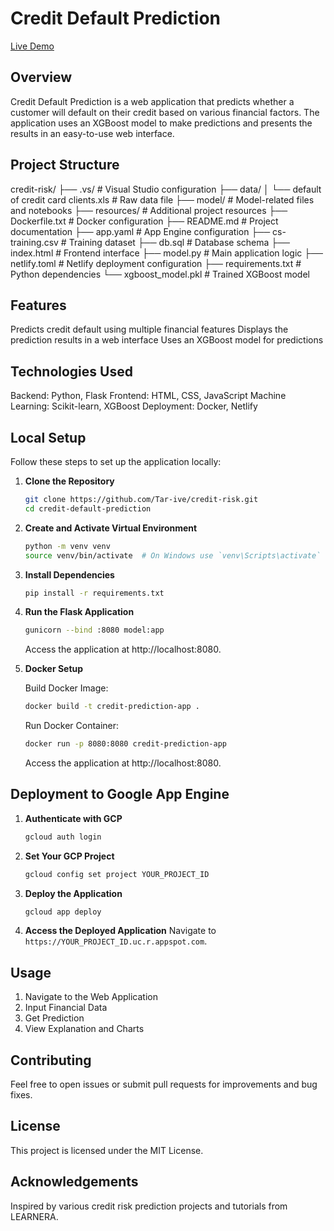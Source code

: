 # Credit Default Prediction

[Live Demo](https://credit-risk.netlify.app/)

## Overview
Credit Default Prediction is a web application that predicts whether a customer will default on their credit based on various financial factors. The application uses an XGBoost model to make predictions and presents the results in an easy-to-use web interface.

## Project Structure

 credit-risk/
├── .vs/                      # Visual Studio configuration
├── data/
│   └── default of credit card clients.xls   # Raw data file
├── model/                    # Model-related files and notebooks
├── resources/                # Additional project resources
├── Dockerfile.txt            # Docker configuration
├── README.md                 # Project documentation
├── app.yaml                  # App Engine configuration
├── cs-training.csv           # Training dataset
├── db.sql                    # Database schema
├── index.html                # Frontend interface
├── model.py                  # Main application logic
├── netlify.toml              # Netlify deployment configuration
├── requirements.txt          # Python dependencies
└── xgboost_model.pkl         # Trained XGBoost model

## Features

Predicts credit default using multiple financial features
Displays the prediction results in a web interface
Uses an XGBoost model for predictions

## Technologies Used

Backend: Python, Flask
Frontend: HTML, CSS, JavaScript
Machine Learning: Scikit-learn, XGBoost
Deployment: Docker, Netlify

## Local Setup

Follow these steps to set up the application locally:

1. **Clone the Repository**
   ```sh
   git clone https://github.com/Tar-ive/credit-risk.git
   cd credit-default-prediction
   ```

2. **Create and Activate Virtual Environment**
   ```sh
   python -m venv venv
   source venv/bin/activate  # On Windows use `venv\Scripts\activate`
   ```

3. **Install Dependencies**
   ```sh
   pip install -r requirements.txt
   ```

4. **Run the Flask Application**
   ```sh
   gunicorn --bind :8080 model:app
   ```
   Access the application at http://localhost:8080.

5. **Docker Setup**

   Build Docker Image:
   ```sh
   docker build -t credit-prediction-app .
   ```

   Run Docker Container:
   ```sh
   docker run -p 8080:8080 credit-prediction-app
   ```
   Access the application at http://localhost:8080.

## Deployment to Google App Engine

1. **Authenticate with GCP**
   ```sh
   gcloud auth login
   ```

2. **Set Your GCP Project**
   ```sh
   gcloud config set project YOUR_PROJECT_ID
   ```

3. **Deploy the Application**
   ```sh
   gcloud app deploy
   ```

4. **Access the Deployed Application**
   Navigate to `https://YOUR_PROJECT_ID.uc.r.appspot.com`.

## Usage

1. Navigate to the Web Application
2. Input Financial Data
3. Get Prediction
4. View Explanation and Charts


## Contributing

Feel free to open issues or submit pull requests for improvements and bug fixes.

## License

This project is licensed under the MIT License.

## Acknowledgements

Inspired by various credit risk prediction projects and tutorials from LEARNERA.
